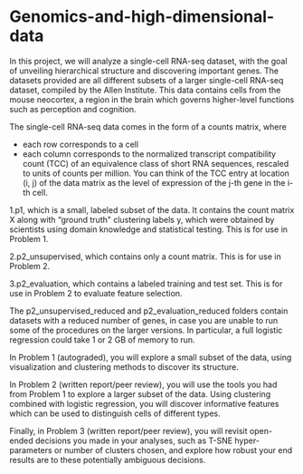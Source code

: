 # Genomics-and-high-dimensional-data

In this project, we will analyze a single-cell RNA-seq dataset, with the goal of unveiling hierarchical structure and discovering important genes. The datasets provided are all different subsets of a larger single-cell RNA-seq dataset, compiled by the Allen Institute. This data contains cells from the mouse neocortex, a region in the brain which governs higher-level functions such as perception and cognition.

The single-cell RNA-seq data comes in the form of a counts matrix, where
- each row corresponds to a cell
- each column corresponds to the normalized transcript compatibility count (TCC) of an equivalence class of short RNA sequences, rescaled to units of counts per million. You can think of the TCC entry at location (i, j) of the data matrix as the level of expression of the j-th gene in the i-th cell.

1.p1, which is a small, labeled subset of the data. It contains the count matrix X along with “ground truth" clustering labels y, which were obtained by scientists using domain knowledge and statistical testing. This is for use in Problem 1.

2.p2_unsupervised, which contains only a count matrix. This is for use in Problem 2.

3.p2_evaluation, which contains a labeled training and test set. This is for use in Problem 2 to evaluate feature selection.

The p2_unsupervised_reduced and p2_evaluation_reduced folders contain datasets with a reduced number of genes, in case you are unable to run some of the procedures on the larger versions. In particular, a full logistic regression could take 1 or 2 GB of memory to run.

In Problem 1 (autograded), you will explore a small subset of the data, using visualization and clustering methods to discover its structure.

In Problem 2 (written report/peer review), you will use the tools you had from Problem 1 to explore a larger subset of the data. Using clustering combined with logistic regression, you will discover informative features which can be used to distinguish cells of different types.

Finally, in Problem 3 (written report/peer review), you will revisit open-ended decisions you made in your analyses, such as T-SNE hyper-parameters or number of clusters chosen, and explore how robust your end results are to these potentially ambiguous decisions.